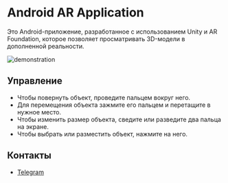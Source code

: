 # Android AR Application
Это Android-приложение, разработанное с использованием Unity и AR Foundation, которое позволяет просматривать 3D-модели в дополненной реальности.

![demonstration](https://github.com/Virvon/ARProject/blob/master/Demonstrations/Demonstration.gif)

## Управление
- Чтобы повернуть объект, проведите пальцем вокруг него. 
- Для перемещения объекта зажмите его пальцем и перетащите в нужное место.
- Чтобы изменить размер объекта, сведите или разведите два пальца на экране.
- Чтобы выбрать или разместить объект, нажмите на него.

## Контакты
- [Telegram](https://t.me/Virvon)
